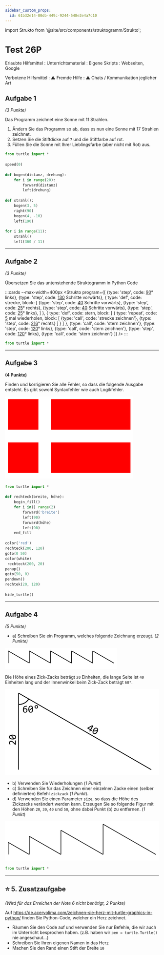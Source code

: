 ```yaml
---
sidebar_custom_props:
  id: 61b32e14-80db-449c-9244-548e2e4a7c10
---
```

import Strukto from '@site/src/components/struktogramm/Strukto';

# Test 26P

Erlaubte Hilfsmittel
: Unterrichtsmaterial
: Eigene Skripts
: Webseiten, Google

Verbotene Hilfsmittel
: ⚠️ Fremde Hilfe
: ⚠️ Chats / Kommunikation jeglicher Art


<Solution webKey="7141cc1f-9721-42ee-a8f9-36dc5f6f6713" title="Testfragen" open>

## Aufgabe 1
*(3 Punkte)*

Das Programm zeichnet eine Sonne mit 11 Strahlen.
1. Ändern Sie das Programm so ab, dass es nun eine Sonne mit 17 Strahlen zeichnet.
2. Setzen Sie die Stiftdicke auf `7` und die Stiftfarbe auf rot.
3. Füllen Sie die Sonne mit Ihrer Lieblingsfarbe (aber nicht mit Rot) aus.

```py live_py title=aufgabe1.py id=f9d50886-1735-46d9-a02c-d6fee5f9f5ad versioned readonly
from turtle import *

speed(0)

def bogen(distanz, drehung):
    for i in range(20):
        forward(distanz)
        left(drehung)

def strahl():
    bogen(3, 5)
    right(90)
    bogen(4, -10)
    left(190)

for i in range(11):
    strahl()
    left(360 / 11)
```

---

## Aufgabe 2
*(3 Punkte)*

Übersetzen Sie das untenstehende Struktogramm in Python Code

:::cards --max-width=400px
<Strukto program={[
    {type: 'step', code: <span><u>90</u>° links</span>},
    {type: 'step', code: <span><u>130</u> Schritte vorwärts</span>},
    {
        type: 'def', 
        code: <span>strecke</span>,
        block: [
            {type: 'step', code: <span><u>40</u> Schritte vorwärts</span>},
            {type: 'step', code: <span><u>25</u>° rechts</span>},
            {type: 'step', code: <span><u>40</u> Schritte vorwärts</span>},
            {type: 'step', code: <span><u>25</u>° links</span>},
        ]
    },
    {
        type: 'def', 
        code: <span>stern</span>,
        block: [
            {
                type: 'repeat', 
                code: <span><u>5</u> mal wiederholen</span>,
                block: [
                    {type: 'call', code: 'strecke zeichnen'},
                    {type: 'step', code: <span><u>216</u>° rechts</span>}
                ]
            }
        ]
    },
    {type: 'call', code: 'stern zeichnen'},
    {type: 'step', code: <span><u>120</u>° links</span>},
    {type: 'call', code: 'stern zeichnen'},
    {type: 'step', code: <span><u>120</u>° links</span>},
    {type: 'call', code: 'stern zeichnen'}
]} />
:::

```py live_py title=aufgabe2.py versioned id=f62c8ac0-bb7f-4603-917d-d3728e5f06de readonly
from turtle import * 
```

---

## Aufgabe 3
**(4 Punkte)**

Finden und korrigieren Sie alle Fehler, so dass die folgende Ausgabe entsteht. Es gibt sowohl Syntaxfehler wie auch Logikfehler.

![Dänische Flagge](images/daenemark.svg)

```py live_py title=aufgabe3.py id=353cb240-4db1-482b-ad29-b59266226a03 versioned readonly
from turtle import *

def rechteck(breite, höhe):
    begin_fill()
    for i in() range(2)
        forward('breite')
        left(90)
        forward(höhe)
        left(90)
    end_fill

color('red')
rechteck(200, 120)
goto(0 50)
color(white)
 rechteck(200, 20)
penup()
goto(50, 0)
pendown()
rechtek(20, 120)

hide_turtle()
```
---

## Aufgabe 4
*(5 Punkte)*

- a) Schreiben Sie ein Programm, welches folgende Zeichnung erzeugt. *(2 Punkte)*

![Zick Zack](images/zickzack.svg)

Die Höhe eines Zick-Zacks beträgt `20` Einheiten, die lange Seite ist `40` Einheiten lang und der Innenwinkel beim Zick-Zack beträgt `60°`.

![Ein Zickzack --width=200px](images/zick.png)

- b) Verwenden Sie Wiederholungen (*1 Punkt*)
- c) Schreiben Sie für das Zeichnen einer einzelnen Zacke einen (selber definierten) Befehl `zickzack` (*1 Punkt*).
- d) Verwenden Sie einen Parameter `size`, so dass die Höhe des Zickzacks verändert werden kann. Erzeugen Sie so folgende Figur mit den Höhen `20`, `30`, `40` und `50`, ohne dabei Punkt (b) zu entfernen. (*1 Punkt*)

![](images/increasing.svg)

```py live_py title=aufgabe4.py versioned id=d19a5323-efdf-4f41-8b17-2bdfbb469813 readonly
from turtle import *
```

---

## ⭐ 5. Zusatzaufgabe
*(Wird für das Erreichen der Note 6 nicht benötigt, 2 Punkte)*

Auf https://de.acervolima.com/zeichnen-sie-herz-mit-turtle-graphics-in-python/ finden Sie Python-Code, welcher ein Herz zeichnet.

- Räumen Sie den Code auf und verwenden Sie nur Befehle, die wir auch im Unterricht besprochen haben. (z.B. haben wir `pen = turtle.Turtle()` nie angeschaut...)
- Schreiben Sie Ihren eigenen Namen in das Herz
- Machen Sie den Rand einen Stift der Breite `10` 

```py live_py title=zusatzaufgabe.py id=f2b7f7be-182e-43c1-bd83-d04dce67d018 versioned readonly

```

</Solution>
